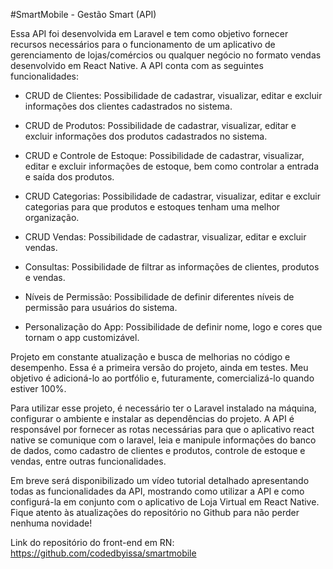 #SmartMobile - Gestão Smart (API)

Essa API foi desenvolvida em Laravel e tem como objetivo fornecer recursos necessários para o funcionamento de um aplicativo de gerenciamento de lojas/comércios ou qualquer negócio no formato vendas desenvolvido em React Native. A API conta com as seguintes funcionalidades:

- CRUD de Clientes: Possibilidade de cadastrar, visualizar, editar e excluir informações dos clientes cadastrados no sistema.

- CRUD de Produtos: Possibilidade de cadastrar, visualizar, editar e excluir informações dos produtos cadastrados no sistema.

- CRUD e Controle de Estoque: Possibilidade de cadastrar, visualizar, editar e excluir informações de estoque, bem como controlar a entrada e saída dos produtos.

- CRUD Categorias: Possibilidade de cadastrar, visualizar, editar e excluir categorias para que produtos e estoques tenham uma melhor organização.

- CRUD Vendas: Possibilidade de cadastrar, visualizar, editar e excluir vendas.

- Consultas: Possibilidade de filtrar as informações de clientes, produtos e vendas.

- Níveis de Permissão: Possibilidade de definir diferentes níveis de permissão para usuários do sistema.

- Personalização do App: Possibilidade de definir nome, logo e cores que tornam o app customizável.

Projeto em constante atualização e busca de melhorias no código e desempenho. Essa é a primeira versão do projeto, ainda em testes. Meu objetivo é adicioná-lo ao portfólio e, futuramente, comercializá-lo quando estiver 100%.

Para utilizar esse projeto, é necessário ter o Laravel instalado na máquina, configurar o ambiente e instalar as dependências do projeto. A API é responsável por fornecer as rotas necessárias para que o aplicativo react native se comunique com o laravel, leia e manipule informações do banco de dados, como cadastro de clientes e produtos, controle de estoque e vendas, entre outras funcionalidades.

Em breve será disponibilizado um vídeo tutorial detalhado apresentando todas as funcionalidades da API, mostrando como utilizar a API e como configurá-la em conjunto com o aplicativo de Loja Virtual em React Native. Fique atento às atualizações do repositório no Github para não perder nenhuma novidade!

Link do repositório do front-end em RN: https://github.com/codedbyissa/smartmobile
